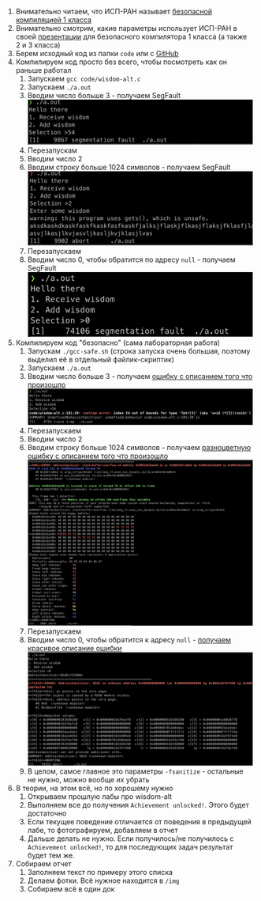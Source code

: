 1. Внимательно читаем, что ИСП-РАН называет [безопасной компиляцией 1 класса](https://www.ispras.ru/technologies/safecomp/)
2. Внимательно смотрим, какие параметры использует ИСП-РАН в своей [презентации](SAFEC.pdf) для безопасного компилятора 1 класса (а также 2 и 3 класса) 
3. Берем исходный код из папки `code` или с [GitHub](https://github.com/KarenWest/softwareSecurity/blob/master/wisdom-alt.c)
4. Компилируем код просто без всего, чтобы посмотреть как он раньше работал
   1. Запускаем `gcc code/wisdom-alt.c`
   2. Запускаем `./a.out`
   3. Вводим число больше 3 - получаем SegFault ![img1](./img/undefined-behavior-segfault.png)
   4. Перезапускам
   5. Вводим число 2
   6. Вводим строку больше 1024 символов - получаем SegFault ![img2](./img/address-segfault.png)
   7. Перезапускаем
   8. Вводим число 0, чтобы обратится по адресу `null` - получаем SegFault ![img2a](./img/nullref-segfault.png)
5. Компилируем код "безопасно" (сама лабораторная работа)
   1. Запускам `./gcc-safe.sh` (строка запуска очень большая, поэтому выделил её в отдельный файлик-скриптик)
   2. Запускаем `./a.out`
   3. Вводим число больше 3 - получаем [ошибку с описанием того что произошло](./output/undefined-behavior-sanitizer.log) ![img3](./img/undefined-behavior-sanitizer.png)
   4. Перезапускаем 
   5. Вводим число 2
   6. Вводим строку больше 1024 символов - получаем [разноцветную ошибку с описанием того что произошло](./output/address-sanitizer.log) ![img4](./img/address-sanitizer.png)
   7. Перезапускаем
   8. Вводим число 0, чтобы обратится к адресу `null` - [получаем красивое описание ошибки](./output/nullref-sanitizer.log) ![img4a](./img/nullref-sanitizer.png) 
   9. В целом, самое главное это параметры `-fsanitize` - остальные не нужно, можно вообще их убрать
6. В теории, на этом всё, но по хорошему нужно
   1. Открываем прошлую лабы про wisdom-alt
   2. Выполняем все до получения `Achievement unlocked!`. Этого будет достаточно
   3. Если текущее поведение отличается от поведения в предыдущей лабе, то фотографируем, добавляем в отчет
   4. Дальше делать не нужно. Если получилось/не получилось с `Achievement unlocked!`, то для последующих задач результат будет тем же.
7. Собираем отчет
   1. Заполняем текст по примеру этого списка
   2. Делаем фотки. Всё нужное находится в `/img`
   3. Собираем всё в один док 